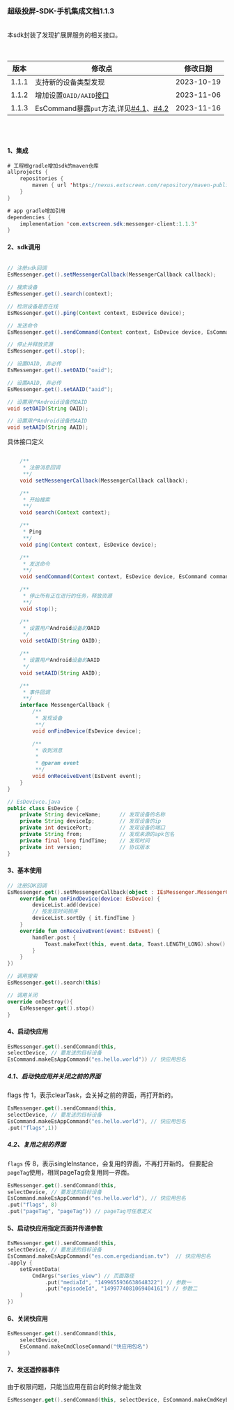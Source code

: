 ### 超级投屏-SDK-手机集成文档1.1.3
<br>
本sdk封装了发现扩展屏服务的相关接口。
<br>
<br>
<br>

| 版本 | 修改点 | 修改日期 |
|-|-|-|
| 1.1.1 | 支持新的设备类型发现 |2023-10-19|
| 1.1.2 | 增加设置`OAID/AAID`[接口](#jump1) |2023-11-06|
| 1.1.3 | EsCommand暴露`put`方法,详见[#4.1](#jump2)、[#4.2](#jump3) |2023-11-16|

<br>
<br>

#### 1、集成

``` java
# 工程根gradle增加sdk的maven仓库
allprojects {
    repositories {
        maven { url 'https://nexus.extscreen.com/repository/maven-public/' }
    }
}

# app gradle增加引用
dependencies {
    implementation 'com.extscreen.sdk:messenger-client:1.1.3'
}

```

#### <span id="jump1">2、sdk调用</span>
``` java

// 注册sdk回调
EsMessenger.get().setMessengerCallback(MessengerCallback callback);

// 搜索设备
EsMessenger.get().search(context);

// 检测设备是否在线
EsMessenger.get().ping(Context context, EsDevice device);

// 发送命令
EsMessenger.get().sendCommand(Context context, EsDevice device, EsCommand command);

// 停止并释放资源
EsMessenger.get().stop();

// 设置OAID, 非必传
EsMessenger.get().setOAID("oaid");

// 设置AAID, 非必传
EsMessenger.get().setAAID("aaid");

// 设置用户Android设备的OAID
void setOAID(String OAID);

// 设置用户Android设备的AAID
void setAAID(String AAID);

```

具体接口定义
``` java

    /**
     * 注册消息回调
     **/
    void setMessengerCallback(MessengerCallback callback);

    /**
     * 开始搜索
     **/
    void search(Context context);

    /**
     * Ping
     **/
    void ping(Context context, EsDevice device);

    /**
     * 发送命令
     **/
    void sendCommand(Context context, EsDevice device, EsCommand command);

    /**
     * 停止所有正在进行的任务，释放资源
     **/
    void stop();

    /**
     * 设置用户Android设备的OAID
     */
    void setOAID(String OAID);

    /**
     * 设置用户Android设备的AAID
     */
    void setAAID(String AAID);

    /**
     * 事件回调
     **/
    interface MessengerCallback {
        /**
         * 发现设备
         **/
        void onFindDevice(EsDevice device);

        /**
         * 收到消息
         *
         * @param event
         **/
        void onReceiveEvent(EsEvent event);
    }
}

// EsDevivce.java
public class EsDevice {
    private String deviceName;      // 发现设备的名称
    private String deviceIp;        // 发现设备的ip
    private int devicePort;         // 发现设备的端口
    private String from;            // 发现来源的apk包名
    private final long findTime;    // 发现时间
    private int version;            // 协议版本
}
```

#### 3、基本使用

``` kotlin
// 注册SDK回调
EsMessenger.get().setMessengerCallback(object : IEsMessenger.MessengerCallback {
    override fun onFindDevice(device: EsDevice) {
        deviceList.add(device)
        // 按发现时间排序
        deviceList.sortBy { it.findTime }
    }
    override fun onReceiveEvent(event: EsEvent) {
        handler.post {
            Toast.makeText(this, event.data, Toast.LENGTH_LONG).show()
        }
    }
})

// 调用搜索
EsMessenger.get().search(this)

// 调用关闭
override onDestroy(){
    EsMessenger.get().stop()
}

```

#### 4、启动快应用
``` kotlin
EsMessenger.get().sendCommand(this,
selectDevice, // 要发送的目标设备
EsCommand.makeEsAppCommand("es.hello.world")) // 快应用包名
```

##### <span id="jump2">4.1、启动快应用并关闭之前的界面</span>
flags 传 1，表示clearTask，会关掉之前的界面，再打开新的。
``` kotlin
EsMessenger.get().sendCommand(this,
selectDevice, // 要发送的目标设备
EsCommand.makeEsAppCommand("es.hello.world"), // 快应用包名
.put("flags",1))
```

##### <span id="jump3">4.2、复用之前的界面</span>
`flags` 传 8，表示singleInstance，会复用的界面，不再打开新的。
但要配合`pageTag`使用，相同pageTag会复用同一界面。
``` kotlin
EsMessenger.get().sendCommand(this,
selectDevice, // 要发送的目标设备
EsCommand.makeEsAppCommand("es.hello.world"), // 快应用包名
.put("flags", 8)
.put("pageTag", "pageTag")) // pageTag可任意定义
```

#### 5、启动快应用指定页面并传递参数
``` kotlin
EsMessenger.get().sendCommand(this, 
selectDevice, // 要发送的目标设备
EsCommand.makeEsAppCommand("es.com.ergediandian.tv")  // 快应用包名
.apply {
    setEventData(
        CmdArgs("series_view") // 页面路径
            .put("mediaId", "1499655936638648322") // 参数一
            .put("episodeId", "1499774081069404161") // 参数二
    )
})
```

#### 6、关闭快应用
``` kotlin
EsMessenger.get().sendCommand(this, 
    selectDevice, 
    EsCommand.makeCmdCloseCommand("快应用包名")
)

```

#### 7、发送遥控器事件
由于权限问题，只能当应用在前台的时候才能生效
``` kotlin
EsMessenger.get().sendCommand(this, selectDevice, EsCommand.makeCmdKeyEventCommand(KeyEvent.KEYCODE_VOLUME_UP)) // 音量上键
```